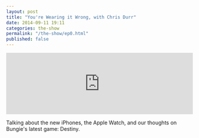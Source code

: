 ```yaml
---
layout: post
title: "You're Wearing it Wrong, with Chris Durr"
date: 2014-09-11 19:11
categories: the-show
permalink: "/the-show/ep0.html"
published: false
---
```


<iframe width="100%" height="166" scrolling="no" frameborder="no" src="https://w.soundcloud.com/player/?url=https%3A//api.soundcloud.com/tracks/166843780&amp;color=222222&amp;auto_play=false&amp;hide_related=false&amp;show_comments=true&amp;show_user=true&amp;show_reposts=false"></iframe>

Talking about the new iPhones, the Apple Watch, and our thoughts on Bungie's latest game: Destiny.
